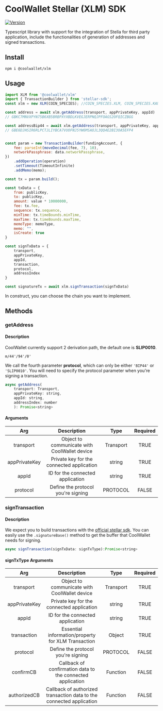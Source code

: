 # CoolWallet Stellar (XLM) SDK
[![Version](https://img.shields.io/npm/v/@coolwallet/xlm)](https://www.npmjs.com/package/@coolwallet/xlm)

Typescript library with support for the integration of Stella for third party application, include the functionalities of generation of addresses and signed transactions.

## Install

```shell
npm i @coolwallet/xlm
```

## Usage

```javascript
import XLM from '@coolwallet/xlm'
import { TransactionBuilder } from 'stellar-sdk';
const xlm = new XLM(COIN_SPECIES); //COIN_SPECIES.XLM, COIN_SPECIES.KAU COIN_SPECIES.KAG

const address = await xlm.getAddress(transport, appPrivateKey, appId)
// GBKC7MNVXPYN75B6XB5BRBPXYXBDLKVEGJERPNQJPFOAGS2OFQICZBGG

const addressBip44 = await xlm.getAddress(transport, appPrivateKey, appId, 'BIP44');
// GBE6DJHSIR6RLPCTJLIYBCA7VUOFNJ5YW6MSAOJL3QQ4E2BI3OA5EFP4


const param = new TransactionBuilder(fundingAccount, {
	fee: parseInt(moveDecimal(fee, 7), 10),
	networkPassphrase: data.networkPassphrase,
})
	.addOperation(operation)
	.setTimeout(TimeoutInfinite)
	.addMemo(memo);

const tx = param.build();

const txData = {
	from: publicKey,
	to: publicKey,
	amount: value * 10000000,
	fee: tx.fee,
	sequence: tx.sequence,
	minTime: tx.timeBounds.minTime,
	maxTime: tx.timeBounds.maxTime,
	memoType: memoType,
	memo: "",
	isCreate: true
}

const signTxData = {
    transport,
    appPrivateKey,
    appId,
    transaction,
    protocol,
    addressIndex
}

const signatureTx = await xlm.signTransaction(signTxData)
```
In construct, you can choose the chain you want to implement.



## Methods

### getAddress

#### Description

CoolWallet currently support 2 derivation path, the default one is **SLIP0010**.

```none
m/44'/94'/0'
```

We call the fourth parameter **protocol**, which can only be either `'BIP44'` or `'SLIP0010'`. You will need to specify the protocol parameter when you're signing a transaction.

```javascript
async getAddress(
    transport: Transport, 
    appPrivateKey: string, 
    appId: string, 
    addressIndex: number
    ): Promise<string> 
```

#### Arguments
|      Arg      |                  Description                 |    Type   | Required |
|:-------------:|:--------------------------------------------:|:---------:|:--------:|
|   transport   | Object to communicate with CoolWallet device | Transport |   TRUE   |
| appPrivateKey |   Private key for the connected application  |   string  |   TRUE   |
|     appId     |       ID for the connected application       |   string  |   TRUE   |
|    protocol   |      Define the protocol you're signing      |  PROTOCOL |   FALSE  |

### signTransaction

#### Description

We expect you to build transactions with the [official stellar sdk](https://github.com/stellar/js-stellar-sdk). You can easily use the `.signatureBase()` method to get the buffer that CoolWallet needs for signing.

```javascript
async signTransaction(signTxData: signTxType):Promise<string>
```
#### signTxType Arguments

|      Arg      |                              Description                             |    Type   | Required |
|:-------------:|:--------------------------------------------------------------------:|:---------:|:--------:|
|   transport   |             Object to communicate with CoolWallet device             | Transport |   TRUE   |
| appPrivateKey |               Private key for the connected application              |   string  |   TRUE   |
|     appId     |                   ID for the connected application                   |   string  |   TRUE   |
|  transaction  |          Essential information/property for XLM Transaction          |   Object  |   TRUE   |
|    protocol   |                  Define the protocol you're signing                  |  PROTOCOL |   FALSE  |
|   confirmCB   |      Callback of confirmation data to the connected application      |  Function |   FALSE  |
|  authorizedCB | Callback of authorized transaction data to the connected application |  Function |   FALSE  |
